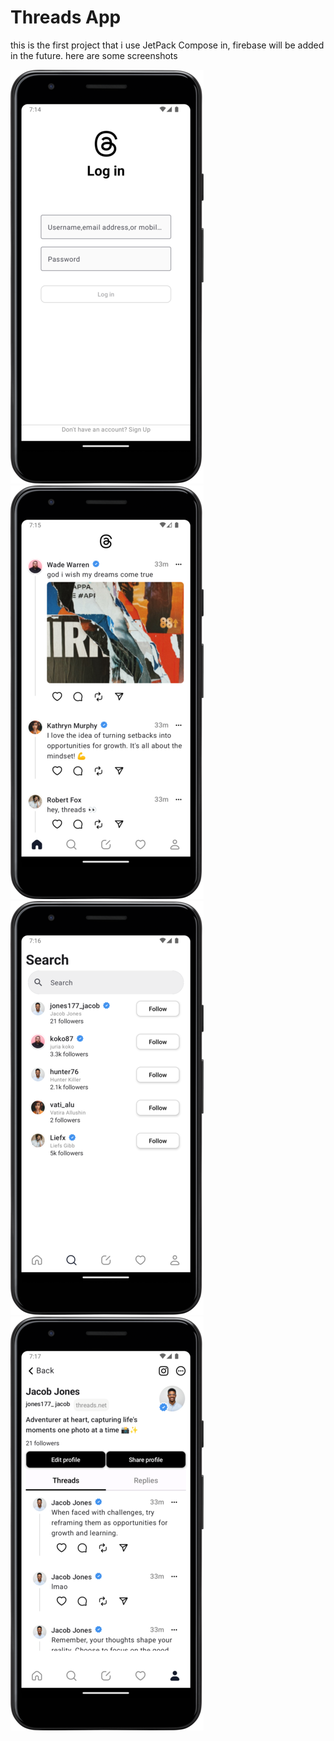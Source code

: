 # Threads App
this is the first project that i use JetPack Compose in, firebase will be added in the future.
here are some screenshots

![Screenshot_20230710_131628](screenshots/Screenshot_20230916_211546.png)
![Screenshot_20230710_132134](screenshots/Screenshot_20230916_211646.png)
![Screenshot_20230710_132725](screenshots/Screenshot_20230916_211744.png)
![Screenshot_20230710_131628](screenshots/Screenshot_20230916_211759.png)

